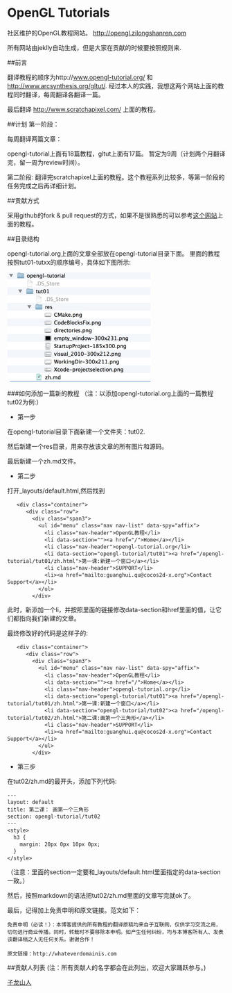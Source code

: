 OpenGL Tutorials
=============

社区维护的OpenGL教程网站。 http://opengl.zilongshanren.com

所有网站由jeklly自动生成，但是大家在贡献的时候要按照规则来.

##前言

翻译教程的顺序为http://www.opengl-tutorial.org/ 和 http://www.arcsynthesis.org/gltut/. 经过本人的实践，我想这两个网站上面的教程同时翻译，每周翻译各翻译一篇。

最后翻译 http://www.scratchapixel.com/ 上面的教程。


##计划
第一阶段：

每周翻译两篇文章：

opengl-tutorial上面有18篇教程，gltut上面有17篇。 暂定为9周（计划两个月翻译完，留一周为review时间）。


第二阶段:
翻译完scratchapixel上面的教程。这个教程系列比较多，等第一阶段的任务完成之后再详细计划。

##贡献方式

采用github的fork & pull request的方式，如果不是很熟悉的可以参考[这个网站](http://happycasts.net/episodes?tag_id=2)上面的教程。

##目录结构

opengl-tutorial.org上面的文章全部放在opengl-tutorial目录下面。
里面的教程按照tut01-tutxx的顺序编号，具体如下图所示:

![sample](./sample.png)

###如何添加一篇新的教程
（注：以添加opengl-tutorial.org上面的一篇教程tut02为例:）

- 第一步
    	
在opengl-tutorial目录下面新建一个文件夹：tut02.

然后新建一个res目录，用来存放该文章的所有图片和源码。

最后新建一个zh.md文件。


- 第二步
		
打开_layouts/default.html,然后找到

```
   <div class="container">
      <div class="row">
        <div class="span3">
          <ul id="menu" class="nav nav-list" data-spy="affix">
            <li class="nav-header">OpenGL教程</li>
            <li data-section=""><a href="/">Home</a></li>
            <li class="nav-header">opengl-tutorial.org</li>
            <li data-section="opengl-tutorial/tut01"><a href="/opengl-tutorial/tut01/zh.html">第一课:新建一个窗口</a></li>
            <li class="nav-header">SUPPORT</li>
            <li><a href="mailto:guanghui.qu@cocos2d-x.org">Contact Support</a></li>
          </ul>
        </div>

```

此时，新添加一个li，并按照里面的链接修改data-section和href里面的值，让它们都指向我们新建的文章。

最终修改好的代码是这样子的:

```
   <div class="container">
      <div class="row">
        <div class="span3">
          <ul id="menu" class="nav nav-list" data-spy="affix">
            <li class="nav-header">OpenGL教程</li>
            <li data-section=""><a href="/">Home</a></li>
            <li class="nav-header">opengl-tutorial.org</li>
            <li data-section="opengl-tutorial/tut01"><a href="/opengl-tutorial/tut01/zh.html">第一课:新建一个窗口</a></li>
            <li data-section="opengl-tutorial/tut02"><a href="/opengl-tutorial/tut02/zh.html">第二课:画第一个三角形</a></li>
            <li class="nav-header">SUPPORT</li>
            <li><a href="mailto:guanghui.qu@cocos2d-x.org">Contact Support</a></li>
          </ul>
        </div>

```


- 第三步

在tut02/zh.md的最开头，添加下列代码:

```
---
layout: default
title: 第二课： 画第一个三角形
section: opengl-tutorial/tut02
---
<style>
  h3 {
	margin: 20px 0px 10px 0px;
  }
</style>
```

（注意：里面的section一定要和_layouts/default.html里面指定的data-section一致。）

然后，按照markdown的语法把tut02/zh.md里面的文章写完就ok了。

最后，记得加上免责申明和原文链接。范文如下：

```
免责申明（必读！）：本博客提供的所有教程的翻译原稿均来自于互联网，仅供学习交流之用，切勿进行商业传播。同时，转载时不要移除本申明。如产生任何纠纷，均与本博客所有人、发表该翻译稿之人无任何关系。谢谢合作！

原文链接：http://whateverdomainis.com
```



##贡献人列表
(注：所有贡献人的名字都会在此列出，欢迎大家踊跃参与。)

[子龙山人](http://www.zilongshanren.com)
